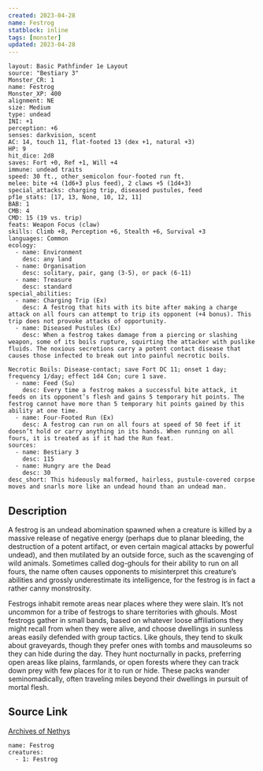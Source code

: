 ```yaml
---
created: 2023-04-28
name: Festrog
statblock: inline
tags: [monster]
updated: 2023-04-28
---
```

```statblock
layout: Basic Pathfinder 1e Layout
source: "Bestiary 3"
Monster_CR: 1
name: Festrog
Monster_XP: 400
alignment: NE
size: Medium
type: undead
INI: +1
perception: +6
senses: darkvision, scent
AC: 14, touch 11, flat-footed 13 (dex +1, natural +3)
HP: 9
hit_dice: 2d8
saves: Fort +0, Ref +1, Will +4
immune: undead traits
speed: 30 ft., other_semicolon four-footed run ft.
melee: bite +4 (1d6+3 plus feed), 2 claws +5 (1d4+3)
special_attacks: charging trip, diseased pustules, feed
pf1e_stats: [17, 13, None, 10, 12, 11]
BAB: 1
CMB: 4
CMD: 15 (19 vs. trip)
feats: Weapon Focus (claw)
skills: Climb +8, Perception +6, Stealth +6, Survival +3
languages: Common
ecology:
  - name: Environment
    desc: any land
  - name: Organisation
    desc: solitary, pair, gang (3-5), or pack (6-11)
  - name: Treasure
    desc: standard
special_abilities:
  - name: Charging Trip (Ex)
    desc: A festrog that hits with its bite after making a charge attack on all fours can attempt to trip its opponent (+4 bonus). This trip does not provoke attacks of opportunity.
  - name: Diseased Pustules (Ex)
    desc: When a festrog takes damage from a piercing or slashing weapon, some of its boils rupture, squirting the attacker with puslike fluids. The noxious secretions carry a potent contact disease that causes those infected to break out into painful necrotic boils.

Necrotic Boils: Disease-contact; save Fort DC 11; onset 1 day; frequency 1/day; effect 1d4 Con; cure 1 save.
  - name: Feed (Su)
    desc: Every time a festrog makes a successful bite attack, it feeds on its opponent’s flesh and gains 5 temporary hit points. The festrog cannot have more than 5 temporary hit points gained by this ability at one time.
  - name: Four-Footed Run (Ex)
    desc: A festrog can run on all fours at speed of 50 feet if it doesn’t hold or carry anything in its hands. When running on all fours, it is treated as if it had the Run feat.
sources:
  - name: Bestiary 3
    desc: 115
  - name: Hungry are the Dead
    desc: 30
desc_short: This hideously malformed, hairless, pustule-covered corpse moves and snarls more like an undead hound than an undead man.
```
## Description
A festrog is an undead abomination spawned when a creature is killed by a massive release of negative energy (perhaps due to planar bleeding, the destruction of a potent artifact, or even certain magical attacks by powerful undead), and then mutilated by an outside force, such as the scavenging of wild animals. Sometimes called dog-ghouls for their ability to run on all fours, the name often causes opponents to misinterpret this creature’s abilities and grossly underestimate its intelligence, for the festrog is in fact a rather canny monstrosity.

Festrogs inhabit remote areas near places where they were slain. It’s not uncommon for a tribe of festrogs to share territories with ghouls. Most festrogs gather in small bands, based on whatever loose affiliations they might recall from when they were alive, and choose dwellings in sunless areas easily defended with group tactics. Like ghouls, they tend to skulk about graveyards, though they prefer ones with tombs and mausoleums so they can hide during the day. They hunt nocturnally in packs, preferring open areas like plains, farmlands, or open forests where they can track down prey with few places for it to run or hide. These packs wander seminomadically, often traveling miles beyond their dwellings in pursuit of mortal flesh.
## Source Link
[Archives of Nethys](https://aonprd.com/MonsterDisplay.aspx?ItemName=Festrog)
```encounter-table
name: Festrog
creatures:
  - 1: Festrog
```
